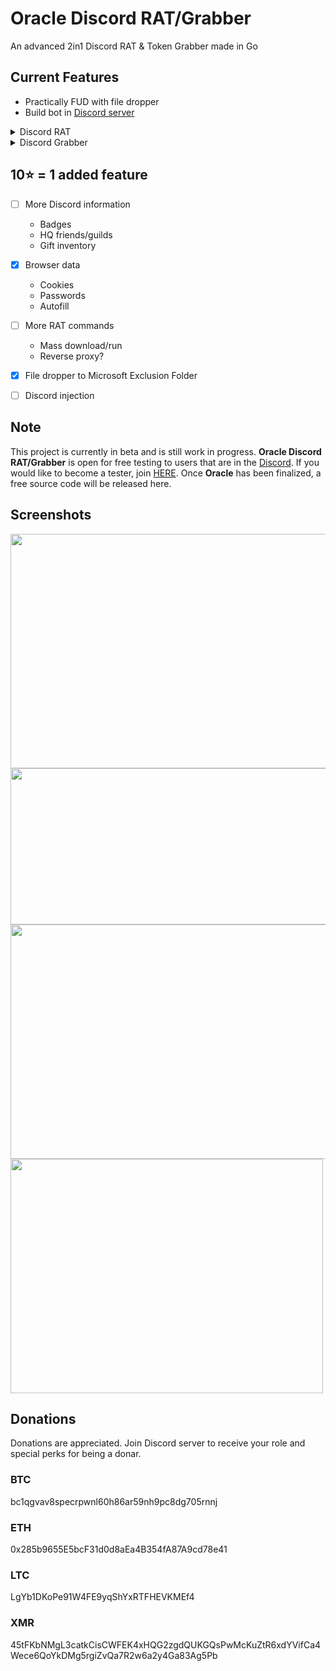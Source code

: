 # Oracle Discord RAT/Grabber
An advanced 2in1 Discord RAT & Token Grabber made in Go

## Current Features
- Practically FUD with file dropper
- Build bot in [Discord server](https://discord.gg/jpxDSFtcJN)
<details>
    <summary>Discord RAT</summary>
    <ul>
        <br>
        <li>Controlled using victim's PC name (unlike other RATs which relies on a channel per victim)</li>
        <li>System information
        <li>Screenshot
        <li>Download additional files
        <li>Run a file (exe, py etc.) using it's directory
        <li>Execute shell commands
        <li>Grabs Discord tokens
        <li>Crypto Clipper (BTC, ETH, LTC, XMR and more)
        <li>Anti-VM
        <li>Block websites
        <li>Startup using Registry
        <li>Self hide
    <ul>
</details>
<details>
    <summary>Discord Grabber</summary>
    <ul>
          <br>
          <li>Token</li>
          <li>Email
          <li>Phone number
          <li>IP address
          <li>2FA status
          <li>Nitro
          <li>Billing/Payment
          <li>Crypto Clipper (BTC, ETH, LTC, XMR and more)
          <li>Anti-VM
          <li>Anti-Debug
          <li>Startup using Registry
          <li>Self hide
    <ul>
</details>

## 10⭐ = 1 added feature
- [ ] More Discord information
    - Badges 
    - HQ friends/guilds 
    - Gift inventory 
- [x] Browser data
    - Cookies 
    - Passwords 
    - Autofill 
- [ ] More RAT commands
    - Mass download/run 
    - Reverse proxy? 
- [x] File dropper to Microsoft Exclusion Folder 
- [ ] Discord injection


## Note
This project is currently in beta and is still work in progress. **Oracle Discord RAT/Grabber** is open for free testing to users that are in the [Discord](https://discord.gg/jpxDSFtcJN). If you would like to become a tester, join [HERE](https://discord.gg/aXkpTTWB). Once **Oracle** has been finalized, a free source code will be released here.

## Screenshots
<img src="https://user-images.githubusercontent.com/105528405/210776847-d6ffc282-9c16-4213-a7fc-b355b20142e0.png" width="650" height="375">
<img src="https://user-images.githubusercontent.com/105528405/210781626-6014bb71-9c98-43bc-bb03-a6edf0346482.png" width="650" height="250">
<img src="https://user-images.githubusercontent.com/105528405/210774850-7d717c4b-c571-43ae-a364-cd4c30827b1f.png" width="750" height="375">
<img src="https://user-images.githubusercontent.com/105528405/210776872-ce4badbf-9fe5-4953-86b2-05e5ed934514.png" width="500" height="375">

## Donations
Donations are appreciated. Join Discord server to receive your role and special perks for being a donar.

### BTC
bc1qgvav8specrpwnl60h86ar59nh9pc8dg705rnnj

### ETH
0x285b9655E5bcF31d0d8aEa4B354fA87A9cd78e41

### LTC
LgYb1DKoPe91W4FE9yqShYxRTFHEVKMEf4

### XMR
45tFKbNMgL3catkCisCWFEK4xHQG2zgdQUKGQsPwMcKuZtR6xdYVifCa4Wece6QoYkDMg5rgiZvQa7R2w6a2y4Ga83Ag5Pb

